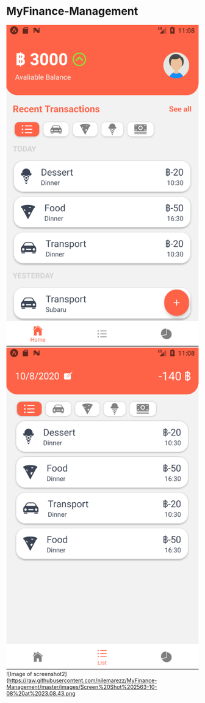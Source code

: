 # MyFinance-Management

![Image of screenshot1](https://raw.githubusercontent.com/nilemarezz/MyFinance-Management/master/images/Screen%20Shot%202563-10-08%20at%2023.08.31.png)
![Image of screenshot3](https://raw.githubusercontent.com/nilemarezz/MyFinance-Management/master/images/Screen%20Shot%202563-10-08%20at%2023.08.37.png)
![Image of screenshot2](https://raw.githubusercontent.com/nilemarezz/MyFinance-Management/master/images/Screen%20Shot%202563-10-08%20at%2023.08.43.png


